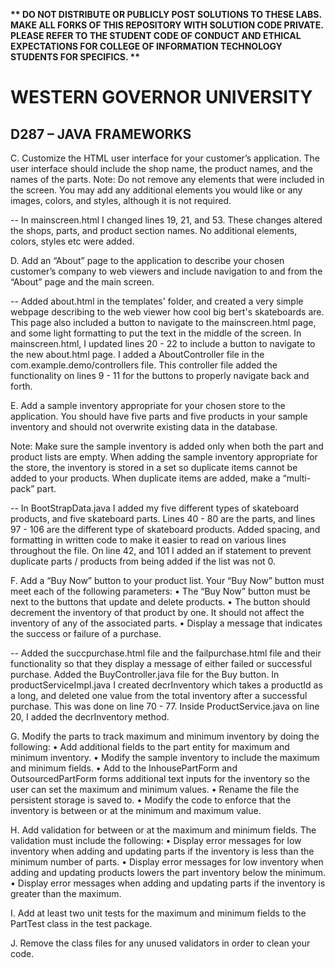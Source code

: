 <strong>** DO NOT DISTRIBUTE OR PUBLICLY POST SOLUTIONS TO THESE LABS. MAKE ALL FORKS OF THIS REPOSITORY WITH SOLUTION CODE PRIVATE. PLEASE REFER TO THE STUDENT CODE OF CONDUCT AND ETHICAL EXPECTATIONS FOR COLLEGE OF INFORMATION TECHNOLOGY STUDENTS FOR SPECIFICS. ** </strong>

# WESTERN GOVERNOR UNIVERSITY 
## D287 – JAVA FRAMEWORKS

C.  Customize the HTML user interface for your customer’s application. The user interface should include the shop name, the product names, and the names of the parts.
Note: Do not remove any elements that were included in the screen. You may add any additional elements you would like or any images, colors, and styles, although it is not required.

 -- In mainscreen.html I changed lines 19, 21, and 53. These changes altered the shops, parts, and product section names. No additional elements, colors, styles etc were added.

D.  Add an “About” page to the application to describe your chosen customer’s company to web viewers and include navigation to and from the “About” page and the main screen.

 -- Added about.html in the templates' folder, and created a very simple webpage describing to the web viewer how cool big bert's skateboards are. This page also included a button to navigate to the mainscreen.html page, and some light formatting to put the text in the middle of the screen. In mainscreen.html, I updated lines 20 - 22 to include a button to navigate to the new about.html page. I added a AboutController file in the com.example.demo/controllers file. This controller file added the functionality on lines 9 - 11 for the buttons to properly navigate back and forth. 

E.  Add a sample inventory appropriate for your chosen store to the application. You should have five parts and five products in your sample inventory and should not overwrite existing data in the database.

Note: Make sure the sample inventory is added only when both the part and product lists are empty. When adding the sample inventory appropriate for the store, the inventory is stored in a set so duplicate items cannot be added to your products. When duplicate items are added, make a “multi-pack” part.

 -- In BootStrapData.java I added my five different types of skateboard products, and five skateboard parts. Lines 40 - 80 are the parts, and lines 97 - 106 are the different type of skateboard products. Added spacing, and formatting in written code to make it easier to read on various lines throughout the file. On line 42, and 101 I added an if statement to prevent duplicate parts / products from being added if the list was not 0.

F.  Add a “Buy Now” button to your product list. Your “Buy Now” button must meet each of the following parameters:
•  The “Buy Now” button must be next to the buttons that update and delete products.
•  The button should decrement the inventory of that product by one. It should not affect the inventory of any of the associated parts.
•  Display a message that indicates the success or failure of a purchase.

 -- Added the succpurchase.html file and the failpurchase.html file and their functionality so that they display a message of either failed or successful purchase. Added the BuyController.java file for the Buy button. In productServiceImpl.java I created decrInventory which takes a productId as a long, and deleted one value from the total inventory after a successful purchase. This was done on line 70 - 77. Inside ProductService.java on line 20, I added the decrInventory method.

G.  Modify the parts to track maximum and minimum inventory by doing the following:
•  Add additional fields to the part entity for maximum and minimum inventory.
•  Modify the sample inventory to include the maximum and minimum fields.
•  Add to the InhousePartForm and OutsourcedPartForm forms additional text inputs for the inventory so the user can set the maximum and minimum values.
•  Rename the file the persistent storage is saved to.
•  Modify the code to enforce that the inventory is between or at the minimum and maximum value.

H.  Add validation for between or at the maximum and minimum fields. The validation must include the following:
•  Display error messages for low inventory when adding and updating parts if the inventory is less than the minimum number of parts.
•  Display error messages for low inventory when adding and updating products lowers the part inventory below the minimum.
•  Display error messages when adding and updating parts if the inventory is greater than the maximum.

I.  Add at least two unit tests for the maximum and minimum fields to the PartTest class in the test package.

J.  Remove the class files for any unused validators in order to clean your code.